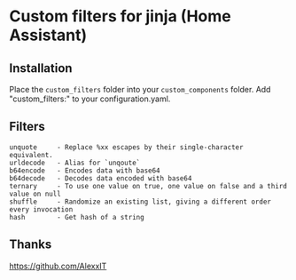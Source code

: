 # Custom filters for jinja (Home Assistant)

## Installation
Place the `custom_filters` folder into your `custom_components` folder.
Add "custom_filters:" to your configuration.yaml.

## Filters
<p>

```
unquote     - Replace %xx escapes by their single-character equivalent.
urldecode   - Alias for `unqoute`
b64encode   - Encodes data with base64
b64decode   - Decodes data encoded with base64
ternary     - To use one value on true, one value on false and a third value on null
shuffle     - Randomize an existing list, giving a different order every invocation
hash        - Get hash of a string
```

</p>

## Thanks
https://github.com/AlexxIT
